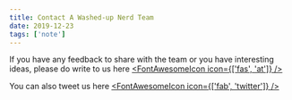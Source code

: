 ```yaml
---
title: Contact A Washed-up Nerd Team
date: 2019-12-23
tags: ['note']
---
```


If you have any feedback to share with the team or you have interesting ideas, please do write to us here [<FontAwesomeIcon icon={['fas', 'at']} />](mailto:blogs@yayinailab.tech)

You can also tweet us here [<FontAwesomeIcon icon={['fab', 'twitter']} />](https://twitter.com/yayinailabs)
